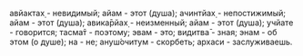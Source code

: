 авйактах̣ - невидимый; айам - этот (душа); ачинтйах̣ - непостижимый; айам - этот (душа); авика̄рйах̣ - неизменный; айам - этот (душа); учйате - говорится; тасма̄т - поэтому; эвам - это; видитва̄ - зная; энам - об этом (о душе); на - не; ануш́очитум - скорбеть; архаси - заслуживаешь.